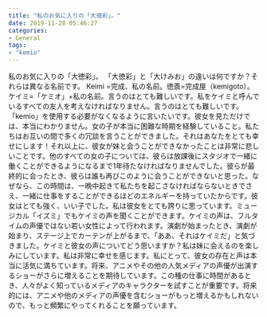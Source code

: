 ```yaml
---
title: "私のお気に入りの「大徳彩」。"
date: 2019-11-28 05:46:27
categories:
- General
tags:
- "kemio"
---
```


私のお気に入りの「大徳彩」。 「大徳彩」と「大けみお」の違いは何ですか？それらは異なる名前です。 Keimi =完成、私の名前。徳斎=完成屋（kemigoto）。ケイミ=「ケミオ」+私の名前。言うのはとても難しいです。私をケイミと呼んでいるすべての友人を考えなければなりません。言うのはとても難しいです。 「kemio」を使用する必要がなくなるように言いたいです。彼女を見ただけでは、本当にわかりません。女の子が本当に困難な時期を経験していること。私たちはお互いの間で多くの冗談を言うことができました。それはあなたをとても幸せにします！それ以上に、彼女が妹と会うことができなかったことは非常に悲しいことです。他のすべての女の子については、彼らは放課後にスタジオで一緒に働くことができるようになるまで1年待たなければなりませんでした。彼らが最終的に会ったとき、彼らは誰も再びこのように会うことができないと思った。なぜなら、この時間は、一晩中起きて私たちを起こさなければならないときでさえ、一緒に仕事をすることができるほどのエネルギーを持っていたからです。彼女はとても強く、いい子でした。私は彼女をとても誇りに思っています。ミュージカル「イズミ」でもケイミの声を聞くことができます。ケイミの声は、フルタイムの声優ではない若い女性によって行われます。演劇が始まったとき、演劇が始まり、ステージ上でカーテンが上がるまで、「ああ、それはケイミだ」と気づきました。ケイミと彼女の声についてどう思いますか？私は妹に会えるのを楽しみにしています。私は非常に幸せを感じます。私にとって、彼女の存在と声は本当に活気に満ちています。将来、アニメやその他の人気メディアの声優が出演するショーがさらに増えることを期待しています。この種の仕事に時間があるとき、人々がよく知っているメディアのキャラクターを試すことが重要です。将来的には、アニメや他のメディアの声優を含むショーがもっと増えるかもしれないので、もっと頻繁にやってくれることを願っています。
